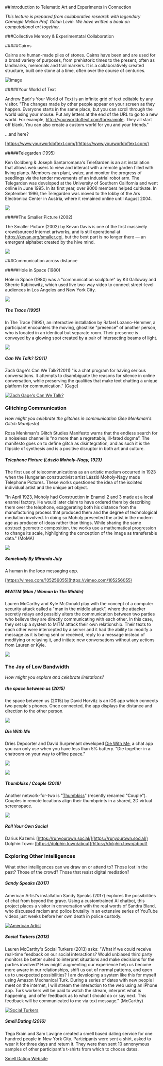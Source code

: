 ##Introduction to Telematic Art and Experiments in Connection

*This lecture is prepared from collaborative research with legendary Carnegie Mellon Prof. Golan Levin. We have written a book on computational art together.*

###Collective Memory & Experimentatal Collaboration

#####Cairns

Cairns are human-made piles of stones. Cairns have been and are used for a broad variety of purposes, from prehistoric times to the present, often as landmarks, memorials and trail markers. It is a collaboratively created structure, built one stone at a time, often over the course of centuries.

![image](images/Shankend-Cairn.jpg)

#####Your World of Text

Andrew Badr's Your World of Text is an infinite grid of text editable by any visitor. "The changes made by other people appear on your screen as they happen. Everyone starts in the same place, but you can scroll through the world using your mouse. Put any letters at the end of the URL to go to a new world. For example, http://yourworldoftext.com/forexample. They all start off blank. You can also create a custom world for you and your friends."

...and here?

[https://www.yourworldoftext.com/](https://www.yourworldoftext.com/)

#####Telegarden (1995)

Ken Goldberg & Joseph Santarromana's TeleGarden is an art installation that allows web users to view and interact with a remote garden filled with living plants. Members can plant, water, and monitor the progress of seedlings via the tender movements of an industrial robot arm. The Telegarden was developed at the University of Southern California and went online in June 1995. In its first year, over 9000 members helped cultivate. In September 1996, the Telegarden was moved to the lobby of the Ars Electronica Center in Austria, where it remained online until August 2004.

[![](images/telegarden.jpg)](https://youtu.be/BCEC1tfc5Jc)

#####The Smaller Picture (2002)

The Smaller Picture (2002) by Kevan Davis is one of the first massively crowdsourced Internet artworks, and is still operational at https://kevan.org/smaller.cgi, but the best part is no longer there — an emergent alphabet created by the hive mind.

![](images/datavis_smaller_picture.jpg)


###Communication across distance 

#####Hole in Space (1980)

Hole in Space (1980) was a "communication sculpture" by Kit Galloway and Sherrie Rabinowitz, which used live two-way video to connect street-level audiences in Los Angeles and New York City.

![](images/hole-in-space.jpg)

##### The Trace (1995)

In The Trace (1995), an interactive installation by Rafael Lozano-Hemmer, a participant encounters the moving, ghostlike "presence" of another person, who is located in an identical but separate room. Their presence is conveyed by a glowing spot created by a pair of intersecting beams of light.

[![](https://img.youtube.com/vi/dIVEZYr6PDc/0.jpg)](https://youtu.be/dIVEZYr6PDc)

##### Can We Talk? (2011)

Zach Gage's Can We Talk?(2011) "is a chat program for having serious conversations. It attempts to disambiguate the reasons for silence in online conversation, while preserving the qualities that make text chatting a unique platform for communication." (Gage)

[![Zach Gage's *Can We Talk?*](images/can_we_talk.png)](https://vimeo.com/27421540)

### Glitching Communication

*How might you celebrate the glitches in communication (See Menkman's Glitch Manifesto)*

Rosa Menkman's Glitch Studies Manifesto warns that the endless search for a noiseless channel is “no more than a regrettable, ill-fated dogma”. The manifesto goes on to define glitch as disintegration, and as such it is the flipside of synthesis and is a positive disruptor in both art and culture.

##### Telephone Picture (László Moholy-Nagy, 1923)

The first use of telecommunications as an artistic medium occurred in 1923 when the Hungarian constructivist artist László Moholy-Nagy made Telephone Pictures. These works questioned the idea of the isolated individual artist and the unique art object.

"In April 1923, Moholy had Construction in Enamel 2 and 3 made at a local enamel factory. He would later claim to have ordered them by describing them over the telephone, exaggerating both his distance from the manufacturing process that produced them and the degree of technological mediation involved. In doing so Moholy presented the artist in the modern age as producer of ideas rather than things. While sharing the same abstract geometric composition, the works use a mathematical progression to change its scale, highlighting the conception of the image as transferable data." (MoMA)

![](images/Laszlo-Moholy-Nagy-Telephone-Picture-1200x1922.jpg)

##### Somebody By Miranda July

A human in the loop messaging app.

[https://vimeo.com/105256055](https://vimeo.com/105256055)

##### MWITM (Man / Woman In The Middle)

Lauren McCarthy and Kyle McDonald play with the concept of a computer security attack called a "man in the middle attack", where the attacker secretly relays and possibly alters the communication between two parties who believe they are directly communicating with each other. In this case, they set up a system to MITM attack their own relationship. Their texts to each other were intercepted by a server and it had the ability to: modify a message as it is being sent or received, reply to a message instead of modifying or relaying it, and initiate new conversations without any actions from Lauren or Kyle.

![](images/phones-1_o.jpg)

### The Joy of Low Bandwidth

*How might you explore and celebrate limitations?*

##### the space between us (2015)

the space between us (2015) by David Horvitz is an iOS app which connects two people's phones. Once connected, the app displays the distance and direction to the other person.

![](images/horvitz_app_01-1200x800.jpg)

##### Die With Me 
Dries Depoorter and David Surprenant developed [Die With Me](http://diewithme.online/), a chat app you can only use when you have less than 5% battery. "Die together in a chatroom on your way to offline peace."

[![](images/die_with_me.jpg)](https://vimeo.com/251322259)

![](images/die_with_me_2.png)

##### Thumbkiss / Couple (2018)

Another network-for-two is "[Thumbkiss](https://www.youtube.com/watch?v=NkveWyiU4Go&t=1m47s)" (recently renamed "Couple"). Couples in remote locations align their thumbprints in a shared, 2D virtual screenspace. 

[![](images/thumbkiss.gif)](https://www.youtube.com/watch?v=NkveWyiU4Go&t=1m47s)


##### Roll Your Own Social

Darius Kazemi: [https://runyourown.social/](https://runyourown.social/)
Dolphin Town: [https://dolphin.town/about](https://dolphin.town/about)


### Exploring Other Intelligences

What other intelligences can we draw on or attend to? Those lost in the past? Those of the crowd? Those that resist digital mediation?

##### Sandy Speaks (2017)

American Artist’s installation SandySpeaks (2017) explores the possibilities ofchat from beyond the grave. Using a customtrainedAI chatbot, this project places a visitorin conversation with the real words of SandraBland, who discussed racism and policebrutality in an extensive series of YouTubevideos just weeks before her own death inpolice custody.

[![American Artist](images/american_artist.jpg)](https://americanartist.us/works/sandy-speaks)

##### Social Turkers (2013)

Lauren McCarthy's Social Turkers (2013) asks: "What if we could receive real-time feedback on our social interactions? Would unbiased third party monitors be better suited to interpret situations and make decisions for the parties involved? How might augmenting our experience help us become more aware in our relationships, shift us out of normal patterns, and open us to unexpected possibilities? I am developing a system like this for myself using Amazon Mechanical Turk. During a series of dates with new people I meet on the internet, I will stream the interaction to the web using an iPhone app. Turk workers will be paid to watch the stream, interpret what is happening, and offer feedback as to what I should do or say next. This feedback will be communicated to me via text message." (McCarthy)

[![Social Turkers](images/social_turkers.jpg)](https://vimeo.com/66339316)

##### Smell Dating (2016)

Tega Brain and Sam Lavigne created a smell based dating service for one hundred people in New York City. Participants were sent a shirt, asked to wear it for three days and return it. They were then sent 10 annonymous samples of other participant's t-shirts from which to choose dates. 

[Smell Dating Website](http://smell.dating/)






